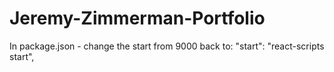 # Jeremy-Zimmerman-Portfolio

In package.json - change the start from 9000 back to:
        "start": "react-scripts start",
